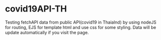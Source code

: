 # covid19API-TH

Testing fetchAPI data from public API(covid19 in Thaialnd) by using nodeJS for routing, EJS for template html and use css for some styling. Data will be update automatically if you visit the page. 
